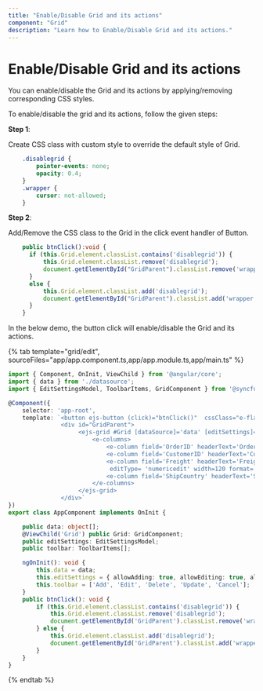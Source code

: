 ```yaml
---
title: "Enable/Disable Grid and its actions"
component: "Grid"
description: "Learn how to Enable/Disable Grid and its actions."
---
```


# Enable/Disable Grid and its actions

You can enable/disable the Grid and its actions by applying/removing corresponding CSS styles.

To enable/disable the grid and its actions, follow the given steps:

**Step 1**:

Create CSS class with custom style to override the default style of Grid.

```css
    .disablegrid {
        pointer-events: none;
        opacity: 0.4;
    }
    .wrapper {
        cursor: not-allowed;
    }

```

**Step 2**:

Add/Remove the CSS class to the Grid in the click event handler of Button.

```typescript
    public btnClick():void {
      if (this.Grid.element.classList.contains('disablegrid')) {
          this.Grid.element.classList.remove('disablegrid');
          document.getElementById("GridParent").classList.remove('wrapper');
      }
      else {
          this.Grid.element.classList.add('disablegrid');
          document.getElementById("GridParent").classList.add('wrapper');
      }
    }

```

In the below demo, the button click will enable/disable the Grid and its actions.

{% tab template="grid/edit", sourceFiles="app/app.component.ts,app/app.module.ts,app/main.ts" %}

```typescript
import { Component, OnInit, ViewChild } from '@angular/core';
import { data } from './datasource';
import { EditSettingsModel, ToolbarItems, GridComponent } from '@syncfusion/ej2-angular-grids';

@Component({
    selector: 'app-root',
    template: `<button ejs-button (click)="btnClick()"  cssClass="e-flat">Enable/Disable Grid</button>
               <div id="GridParent">
                    <ejs-grid #Grid [dataSource]='data' [editSettings]='editSettings' [toolbar]='toolbar' height='273px'>
                        <e-columns>
                            <e-column field='OrderID' headerText='Order ID' textAlign='Right' isPrimaryKey='true' width=100></e-column>
                            <e-column field='CustomerID' headerText='Customer ID' width=120></e-column>
                            <e-column field='Freight' headerText='Freight' textAlign= 'Right'
                             editType= 'numericedit' width=120 format= 'C2'></e-column>
                            <e-column field='ShipCountry' headerText='Ship Country' editType= 'dropdownedit' width=150></e-column>
                        </e-columns>
                    </ejs-grid>
               </div>`
})
export class AppComponent implements OnInit {

    public data: object[];
    @ViewChild('Grid') public Grid: GridComponent;
    public editSettings: EditSettingsModel;
    public toolbar: ToolbarItems[];

    ngOnInit(): void {
        this.data = data;
        this.editSettings = { allowAdding: true, allowEditing: true, allowDeleting: true };
        this.toolbar = ['Add', 'Edit', 'Delete', 'Update', 'Cancel'];
    }
    public btnClick(): void {
        if (this.Grid.element.classList.contains('disablegrid')) {
            this.Grid.element.classList.remove('disablegrid');
            document.getElementById('GridParent').classList.remove('wrapper');
        } else {
            this.Grid.element.classList.add('disablegrid');
            document.getElementById('GridParent').classList.add('wrapper');
        }
    }
}

```

{% endtab %}

